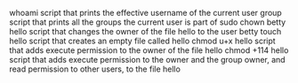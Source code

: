 whoami script that prints the effective username of the current user
group script that prints all the groups the current user is part of
sudo chown betty hello script that changes the owner of the file hello to the user betty
touch hello  script that creates an empty file called hello
chmod u+x hello script that adds execute permission to the owner of the file hello
chmod +114 hello  script that adds execute permission to the owner and the group owner, and read permission to other users, to the file hello
